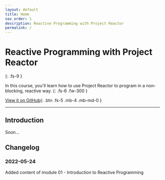 ```yaml
---
layout: default
title: Home
nav_order: 1
description: Reactive Programming with Project Reactor
permalink: /
---
```


# Reactive Programming with Project Reactor
{: .fs-9 }

In this course, you'll learn how to use Project Reactor to program in a non-blocking, reactive way.
{: .fs-6 .fw-300 }

[View it on GitHub](https://github.com/eh3rrera/project-reactor-course){: .btn .fs-5 .mb-4 .mb-md-0 }

---

## Introduction

Soon...

## Changelog

### 2022-05-24
Added content of module 01 - Introduction to Reactive Programming
